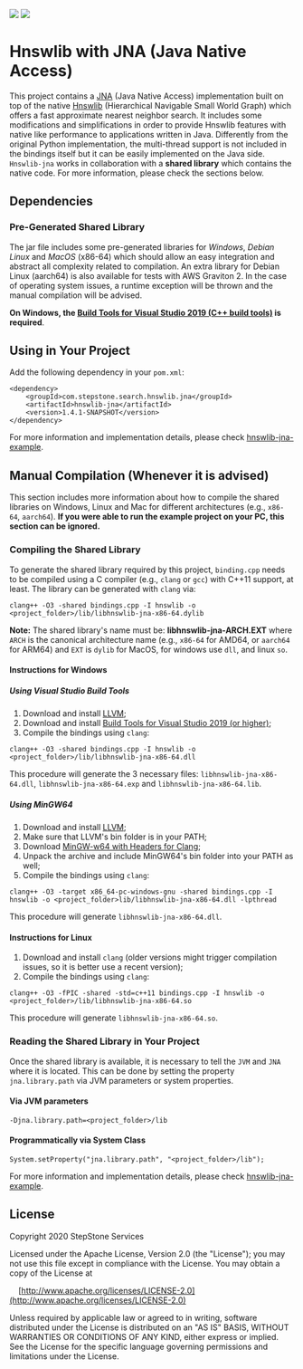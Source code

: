 <a href="https://github.com/nmslib/hnswlib/releases"><img src="https://img.shields.io/static/v1?label=hnswlib&message=v0.4.0&color=blue"/></a>
<a href="https://travis-ci.org/stepstone-tech/hnswlib-jna"><img src="https://api.travis-ci.org/stepstone-tech/hnswlib-jna.svg"/></a>

# __Hnswlib with JNA (Java Native Access)__

This project contains a [JNA](https://github.com/java-native-access/jna) (Java Native Access) implementation built on top of the native [Hnswlib](https://github.com/nmslib/hnswlib) (Hierarchical Navigable Small World Graph) which offers a fast approximate nearest neighbor search. It includes some modifications and simplifications in order to provide Hnswlib features with native like performance to applications written in Java. Differently from the original Python implementation, the multi-thread support is not included in the bindings itself but it can be easily implemented on the Java side. `Hnswlib-jna` works in collaboration with a __shared library__ which contains the native code. For more information, please check the sections below.

## __Dependencies__

### __Pre-Generated Shared Library__

The jar file includes some pre-generated libraries for _Windows_, _Debian Linux_ and _MacOS_ (x86-64) which should allow an easy integration and abstract all complexity related to compilation. An extra library for Debian Linux (aarch64) is also available for tests with AWS Graviton 2. In the case of operating system issues, a runtime exception will be thrown and the manual compilation will be advised. 

__On Windows, the [Build Tools for Visual Studio 2019 (C++ build tools)](https://visualstudio.microsoft.com/downloads/#build-tools-for-visual-studio-2019) is required__.

## __Using in Your Project__

Add the following dependency in your `pom.xml`:
```
<dependency>
    <groupId>com.stepstone.search.hnswlib.jna</groupId>
    <artifactId>hnswlib-jna</artifactId>
    <version>1.4.1-SNAPSHOT</version>
</dependency>
```

For more information and implementation details, please check [hnswlib-jna-example](./hnswlib-jna-example/).

## __Manual Compilation (Whenever it is advised)__

This section includes more information about how to compile the shared libraries on Windows, Linux and Mac for different architectures (e.g., `x86-64`, `aarch64`). __If you were able to run the example project on your PC, this section can be ignored.__

### __Compiling the Shared Library__

To generate the shared library required by this project, `binding.cpp` needs to be compiled using a C compiler (e.g., `clang` or `gcc`) with C++11 support, at least. The library can be generated with `clang` via:
```
clang++ -O3 -shared bindings.cpp -I hnswlib -o <project_folder>/lib/libhnswlib-jna-x86-64.dylib
```
__Note:__ The shared library's name must be: __libhnswlib-jna-ARCH.EXT__ where `ARCH` is the canonical architecture name (e.g., `x86-64` for AMD64, or `aarch64` for ARM64) and `EXT` is `dylib` for MacOS, for windows use `dll`, and linux `so`.

#### Instructions for Windows

##### Using Visual Studio Build Tools

1. Download and install [LLVM](https://releases.llvm.org/9.0.0/LLVM-9.0.0-win64.exe);
2. Download and install [Build Tools for Visual Studio 2019 (or higher)](https://visualstudio.microsoft.com/downloads/#build-tools-for-visual-studio-2019);
3. Compile the bindings using `clang`:
```
clang++ -O3 -shared bindings.cpp -I hnswlib -o <project_folder>/lib/libhnswlib-jna-x86-64.dll
```
This procedure will generate the 3 necessary files: `libhnswlib-jna-x86-64.dll`, `libhnswlib-jna-x86-64.exp` and `libhnswlib-jna-x86-64.lib`.

##### Using MinGW64

1. Download and install [LLVM](https://releases.llvm.org/9.0.0/LLVM-9.0.0-win64.exe);
2. Make sure that LLVM's bin folder is in your PATH;
3. Download [MinGW-w64 with Headers for Clang](https://sourceforge.net/projects/mingw-w64/files/Toolchains%20targetting%20Win64/Personal%20Builds/mingw-builds/8.1.0/threads-posix/seh/);
4. Unpack the archive and include MinGW64's bin folder into your PATH as well;
5. Compile the bindings using `clang`:
```
clang++ -O3 -target x86_64-pc-windows-gnu -shared bindings.cpp -I hnswlib -o <project_folder>lib/libhnswlib-jna-x86-64.dll -lpthread
```
This procedure will generate `libhnswlib-jna-x86-64.dll`. 

#### Instructions for Linux

1. Download and install `clang` (older versions might trigger compilation issues, so it is better use a recent version);
2. Compile the bindings using `clang`:
```
clang++ -O3 -fPIC -shared -std=c++11 bindings.cpp -I hnswlib -o <project_folder>/lib/libhnswlib-jna-x86-64.so
```
This procedure will generate `libhnswlib-jna-x86-64.so`. 

### __Reading the Shared Library in Your Project__

Once the shared library is available, it is necessary to tell the `JVM` and `JNA` where it is located. This can be done by setting the property `jna.library.path` via JVM parameters or system properties.

#### Via JVM parameters
```
-Djna.library.path=<project_folder>/lib
```
#### Programmatically via System Class
```
System.setProperty("jna.library.path", "<project_folder>/lib");
```
For more information and implementation details, please check [hnswlib-jna-example](./hnswlib-jna-example/).

## License
Copyright 2020 StepStone Services
    
Licensed under the Apache License, Version 2.0 (the "License");
you may not use this file except in compliance with the License.
You may obtain a copy of the License at
    
&nbsp;&nbsp;&nbsp;&nbsp;[http://www.apache.org/licenses/LICENSE-2.0](http://www.apache.org/licenses/LICENSE-2.0)
    
Unless required by applicable law or agreed to in writing, software
distributed under the License is distributed on an "AS IS" BASIS,
WITHOUT WARRANTIES OR CONDITIONS OF ANY KIND, either express or implied.
See the License for the specific language governing permissions and
limitations under the License.
